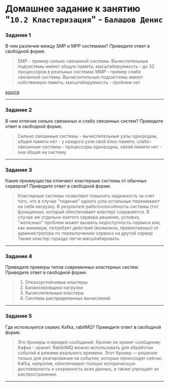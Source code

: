 # Домашнее задание к занятию "`10.2 Кластеризация`" - `Балашов Денис`  
   
### Задание 1
В чем различие между SMP и MPP системами?
Приведите ответ в свободной форме.

>SMP - пример сильно связанной системы. Вычислительные подсистемы имеют общую память; масштабируемость - до 32 процессоров в реальных системах
>MMP - пример слабо связанной системы. Вычислительные подсистемы имеют собственную память; масштабируемость - проблем нет

[source](https://parallel.ru/computers/classes.html)

---

### Задание 2
В чем отличие сильно связанных и слабо связанных систем?
Приведите ответ в свободной форме.

>Сильно связанные системы - вычислительные узлы однородны, общей памяти нет - у каждого узла свой блок памяти; слабо-связанные системы - процессоры однородны, своей памяти нет - она общая на систему
---

### Задание 3
Какие преимущества отличают кластерные системы от обычных серверов?
Приведите ответ в свободной форме.

>Кластерные системы позволяют повысить надежность за счет того, что в случае "падения" одного узла остальные перенимают на себя нагрузку. В результате работоспособность системы (тот функционал, который обеспечивает кластер) сохраняется.
>В случае же отдельно взятого сервера решение, условно, "железных" проблем может вызвать недоступность сервиса или, как минимум, потребует действий (возможно, превентивных) от администратора по переключению сервиса на другой сервер
>Также кластер гораздо легче масштабировать

---
### Задание 4
Приведите примеры типов современных кластерных систем.
Приведите ответ в свободной форме.

>1. Отказоустойчивые кластеры
>2. Балансировщики нагрузки
>3. Вычислительные кластеры
>4. Системы распределенных вычислений
---
### Задание 5
Где используется сервис Kafka, rabitMQ?
Приведите ответ в свободной форме.

>Это брокеры очередей сообщений. Кролик не хранит сообщения; Кафка - хранит.
RabbitMQ можно использовать для обработки событий в режиме реального времени. Этот брокер — решение только для реагирования на события, которые происходят сейчас. Kafka, напротив, обеспечивает полную историческую достоверность и сохранность всех данных, а также упрощает их распространение.
---
